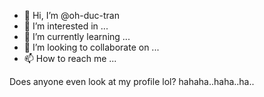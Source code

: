 - 👋 Hi, I’m @oh-duc-tran
- 👀 I’m interested in ...
- 🌱 I’m currently learning ...
- 💞️ I’m looking to collaborate on ...
- 📫 How to reach me ...

Does anyone even look at my profile lol? hahaha..haha..ha..
